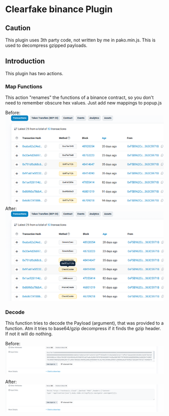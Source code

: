 # Clearfake binance Plugin

## Caution
This plugin uses 3th party code, not written by me in pako.min.js. This is used to decompress gzipped payloads.

## Introduction
This plugin has two actions.

### Map Functions
This action "renames" the functions of a binance contract, so you don't need to remember obscure hex values. 
Just add new mappings to popup.js

Before: 
![Functions names are just a hex code](images/unmapped_functions.png)
After:
![Functions have a meaningful name](images/mapped_functions.png)

### Decode 
This function tries to decode the Payload (argument), that was provided to a function. 
Atm it tries to base64/gzip decompress if it finds the gzip header. If not it will do nothing. 

Before:
![Just a bunch of hex data](images/input_original.png)

After: 
![Decoded to reveal payload](images/input_decoded.png)
